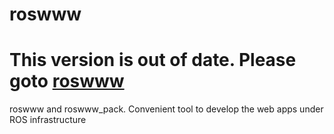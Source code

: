 roswww
======

# This version is out of date. Please goto [roswww](https://github.com/tork-a/roswww)


roswww and roswww_pack. Convenient tool to develop the web apps under ROS infrastructure
